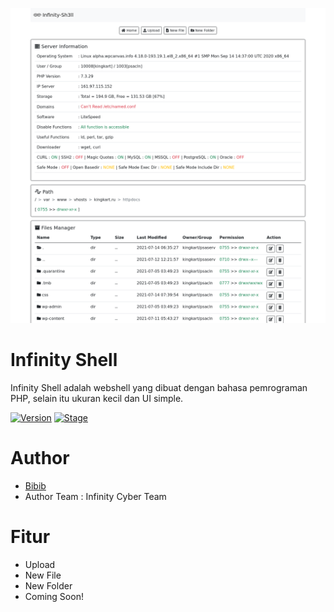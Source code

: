 ![alt text](https://github.com/wannazid/Infinity-Shell/blob/main/preview_dekstop.png)
# Infinity Shell
Infinity Shell adalah webshell yang dibuat dengan bahasa pemrograman PHP, selain itu ukuran kecil dan UI simple.

[![Version](https://img.shields.io/badge/Version-0.1-brightgreen.svg?maxAge=259200)]()
[![Stage](https://img.shields.io/badge/Release-Beta-green.svg)]()

# Author
- <a href="https://github.com/bi2b">Bibib</a> <br>
- Author Team : Infinity Cyber Team

# Fitur
- Upload
- New File
- New Folder
- Coming Soon!

